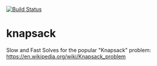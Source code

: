[![Build Status](https://travis-ci.com/rojanka/knapsack.svg?branch=master)](https://travis-ci.com/rojanka/knapsack)
# knapsack
Slow and Fast Solves for the popular "Knapsack" problem: https://en.wikipedia.org/wiki/Knapsack_problem
